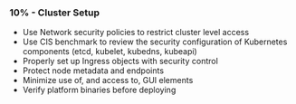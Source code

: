 ### 10% - Cluster Setup
- Use Network security policies to restrict cluster level access
- Use CIS benchmark to review the security configuration of Kubernetes components (etcd, kubelet, kubedns, kubeapi)
- Properly set up Ingress objects with security control
- Protect node metadata and endpoints
- Minimize use of, and access to, GUI elements
- Verify platform binaries before deploying